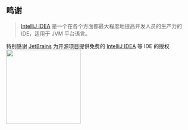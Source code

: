 
## 鸣谢

> [IntelliJ IDEA](https://zh.wikipedia.org/zh-hans/IntelliJ_IDEA) 是一个在各个方面都最大程度地提高开发人员的生产力的 IDE，适用于 JVM 平台语言。

特别感谢 [JetBrains](https://www.jetbrains.com/) 为开源项目提供免费的 [IntelliJ IDEA](https://www.jetbrains.com/idea) 等 IDE 的授权  
[<img src="https://github.com/mamoe/mirai/raw/dev/.github/jetbrains-variant-3.png" width="200"/>](https://www.jetbrains.com)
